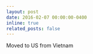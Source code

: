```yaml
---
layout: post
date: 2016-02-07 00:00:00-0400
inline: true
related_posts: false
---
```


Moved to US from Vietnam